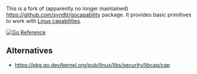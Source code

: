 This is a fork of (apparently no longer maintained)
https://github.com/syndtr/gocapability package. It provides basic primitives to
work with [Linux capabilities][capabilities(7)].

[![Go Reference](https://pkg.go.dev/badge/github.com/moby/sys/capability/capability.svg)](https://pkg.go.dev/github.com/moby/sys/capability)

## Alternatives

 * https://pkg.go.dev/kernel.org/pub/linux/libs/security/libcap/cap

[capabilities(7)]: https://man7.org/linux/man-pages/man7/capabilities.7.html
